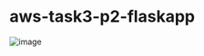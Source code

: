 # aws-task3-p2-flaskapp

![image](https://github.com/user-attachments/assets/ac45932b-1c6d-4ccb-9d64-175a01767d47)
